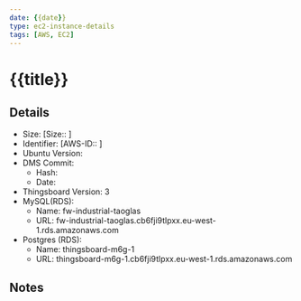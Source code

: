 ```yaml
---
date: {{date}}
type: ec2-instance-details
tags: [AWS, EC2]
---
```


# {{title}}

## Details
- Size: [Size:: <Instance SIZE Here>]
- Identifier: [AWS-ID:: [<Instance ID Here>](<URL to AWS Here>)]
- Ubuntu Version: 
- DMS Commit:
	- Hash: 
	- Date: 
- Thingsboard Version: 3
- MySQL(RDS): 
	- Name: fw-industrial-taoglas
	- URL: fw-industrial-taoglas.cb6fji9tlpxx.eu-west-1.rds.amazonaws.com
- Postgres (RDS):
	- Name: thingsboard-m6g-1
	- URL: thingsboard-m6g-1.cb6fji9tlpxx.eu-west-1.rds.amazonaws.com

##  Notes